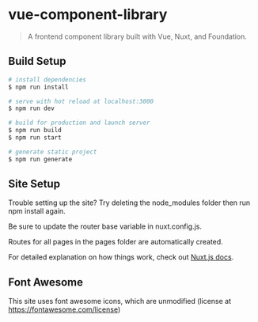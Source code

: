 # vue-component-library

> A frontend component library built with Vue, Nuxt, and Foundation.

## Build Setup

``` bash
# install dependencies
$ npm run install

# serve with hot reload at localhost:3000
$ npm run dev

# build for production and launch server
$ npm run build
$ npm run start

# generate static project
$ npm run generate
```

## Site Setup

Trouble setting up the site? Try deleting the node_modules folder then run npm install again.

Be sure to update the router base variable in nuxt.config.js.

Routes for all pages in the pages folder are automatically created.

For detailed explanation on how things work, check out [Nuxt.js docs](https://nuxtjs.org).

## Font Awesome

This site uses font awesome icons, which are unmodified (license at https://fontawesome.com/license)

